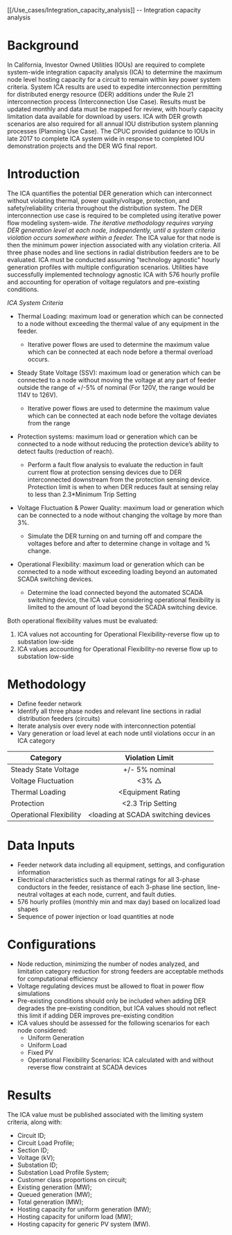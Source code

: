 [[/Use_cases/Integration_capacity_analysis]] -- Integration capacity analysis


# Background
In California, Investor Owned Utilities (IOUs) are required to complete system-wide integration capacity analysis (ICA) to determine the maximum node level hosting capacity for a circuit to remain within key power system criteria. System ICA results are used to expedite interconnection permitting for distributed energy resource (DER) additions under the Rule 21 interconnection process (Interconnection Use Case). Results must be updated monthly and data must be mapped for review, with hourly capacity limitation data available for download by users. ICA with DER growth scenarios are also required for all annual IOU distribution system planning processes (Planning Use Case). The CPUC provided guidance to IOUs in late 2017 to complete ICA system wide in response to completed IOU demonstration projects and the DER WG final report. 

# Introduction

The ICA quantifies the potential DER generation which can interconnect without violating thermal, power quality/voltage, protection, and safety/reliability criteria throughout the distribution system. The DER interconnection use case is required to be completed using iterative power flow modeling system-wide. *The iterative methodology requires varying DER generation level at each node, independently, until a system criteria violation occurs somewhere within a feeder.* The ICA value for that node is then the minimum power injection associated with any violation criteria. All three phase nodes and line sections in radial distribution feeders are to be evaluated.  ICA must be conducted assuming "technology agnostic" hourly generation profiles with multiple configuration scenarios. Utilities have successfully implemented technology agnostic ICA with 576 hourly profile and accounting for operation of voltage regulators and pre-existing conditions.


*ICA System Criteria*

- Thermal Loading:  maximum load or generation which can be connected to a node without exceeding the thermal value of any equipment in the feeder. 
  - Iterative power flows are used to determine the maximum value which can be connected at each node before a thermal overload occurs. 
 
- Steady State Voltage (SSV): maximum load or generation which can be connected to a node without moving the voltage at any part of feeder outside the range of +/-5% of nominal (For 120V, the range would be 114V to 126V).
  - Iterative power flows are used to determine the maximum value which can be connected at each node before the voltage deviates from the range 

- Protection systems:  maximum load or generation which can be connected to a node without reducing the protection device’s ability to detect faults (reduction of reach).
  - Perform a fault flow analysis to evaluate the reduction in fault current flow at protection sensing devices due to DER interconnected downstream from the protection sensing device. Protection limit is when to when DER reduces fault at sensing relay to less than 2.3*Minimum Trip Setting

- Voltage Fluctuation & Power Quality:  maximum load or generation which can be connected to a node without changing the voltage by more than 3%.
  - Simulate the DER turning on and turning off and compare the voltages before and after to determine change in voltage and % change. 

- Operational Flexibility: maximum load or generation which can be connected to a node without exceeding loading beyond an automated SCADA switching devices.  
  - Determine the load connected beyond the automated SCADA switching device, the ICA value considering operational flexibility is limited to the amount of load beyond the SCADA switching device.  
  
Both operational flexibility values must be evaluated:
  1. ICA values not accounting for Operational Flexibility-reverse flow up to substation low-side
  2. ICA values accounting for Operational Flexibility-no reverse flow up to substation low-side

# Methodology 
- Define feeder network 
- Identify all three phase nodes and relevant line sections in radial distribution feeders (circuits) 
- Iterate analysis over every node with interconnection potential
- Vary generation or load level at each node until violations occur in an ICA category


| Category    | Violation Limit  |
| ------------- |:-------------:|
| Steady State Voltage      | +/- 5% nominal |
| Voltage Fluctuation    | <3% △    |
| Thermal Loading  |   <Equipment Rating    |
| Protection  |   <2.3 Trip Setting  |
|Operational Flexibility  |   <loading at SCADA switching devices  |


# Data Inputs 
- Feeder network data including all equipment, settings, and configuration information
- Electrical characteristics such as thermal ratings for all 3-phase conductors in the feeder, resistance of each 3-phase line section, line-neutral voltages at each node, current, and fault duties. 
- 576 hourly profiles (monthly min and max day) based on localized load shapes
- Sequence of power injection or load quantities at node

# Configurations
- Node reduction, minimizing the number of nodes analyzed, and limitation category reduction for strong feeders are acceptable methods for computational efficiency
- Voltage regulating devices must be allowed to float in power flow simulations
- Pre-existing conditions should only be included when adding DER degrades the pre-existing condition, but ICA values should not reflect this limit if adding DER improves pre-existing condition
- ICA values should be assessed for the following scenarios for each node considered:
  - Uniform Generation
  - Uniform Load
  - Fixed PV 
  - Operational Flexibility Scenarios: ICA calculated with and without reverse flow constraint at SCADA devices 
 

# Results
The ICA value must be published associated with the limiting system criteria, along with: 
- Circuit ID;
- Circuit Load Profile;
- Section ID;
- Voltage (kV);
- Substation ID;
- Substation Load Profile System; 
- Customer class proportions on circuit;
- Existing generation (MW);
- Queued generation (MW); 
- Total generation (MW); 
- Hosting capacity for uniform generation (MW); 
- Hosting capacity for uniform load (MW); 
- Hosting capacity for generic PV system (MW). 
